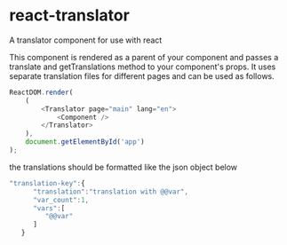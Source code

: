 # react-translator
A translator component for use with react

This component is rendered as a parent of your component and passes a translate and getTranslations method to your component's props. It uses separate translation files for different pages and can be used as follows.

```javascript
ReactDOM.render(
    (
        <Translator page="main" lang="en">
            <Component />
        </Translator>
    ),
    document.getElementById('app')
);
```

the translations should be formatted like the json object below

```javascript
"translation-key":{
      "translation":"translation with @@var",
      "var_count":1,
      "vars":[  
         "@@var"
      ]
   }
```
